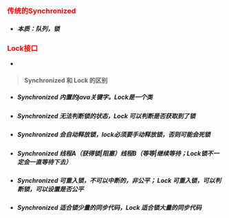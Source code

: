 ### <font color='red'>传统的Synchronized</font>



- ##### 本质：队列，锁









### <font color='red'>Lock接口</font>



- 





> #### Synchronized 和 Lock 的区别

- ##### Synchronized 内置的java关键字。Lock是一个类

- ##### Synchronized 无法判断锁的状态，Lock 可以判断是否获取到了锁

- ##### Synchronized 会自动释放锁，lock必须要手动释放锁，否则可能会死锁

- ##### Synchronized 线程A（获得锁|阻塞）线程B（等等|继续等待；Lock锁不一定会一直等待下去）

- ##### Synchronized 可重入锁，不可以中断的，非公平； Lock 可重入锁，可以判断锁，可以设置是否公平

- ##### Synchronized 适合锁少量的同步代码，Lock 适合锁大量的同步代码